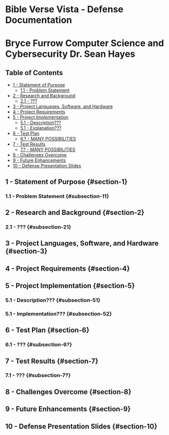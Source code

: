 # Bible Verse Vista - Defense Documentation
Bryce Furrow
Computer Science and Cybersecurity
Dr. Sean Hayes
===============
## Table of Contents
- [1 - Statement of Purpose](#section-1)
  - [1.1 - Problem Statement](#subsection-11)
- [2 - Research and Background](#section-2)
  - [2.1 - ???](#subsection-21)
- [3 - Project Languages, Software, and Hardware](#section-3)
- [4 - Project Requirements](#section-4)
- [5 - Project Implementation](#section-5)
  - [5.1 - Description???](#section-51)
  - [5.1 - Explanation???](#section-52)
- [6 - Test Plan](#section-6)
  - [6.? - MANY POSSIBILITIES](#section-6?)
- [7 - Test Results](#section-7)
  - [7.? - MANY POSSIBILITIES](#section-7?)
- [8 - Challenges Overcome](#section-8)
- [9 - Future Enhancements](#section-9)
- [10 - Defense Presentation Slides](#section-10)


## 1 - Statement of Purpose {#section-1}
### 1.1 - Problem Statement {#subsection-11}

## 2 - Research and Background {#section-2}
### 2.1 - ??? {#subsection-21}

## 3 - Project Languages, Software, and Hardware {#section-3}

## 4 - Project Requirements {#section-4}

## 5 - Project Implementation {#section-5}
### 5.1 - Description??? {#subsection-51}
### 5.1 - Implementation??? {#subsection-52}

## 6 - Test Plan {#section-6}
### 6.1 - ??? {#subsection-6?}

## 7 - Test Results {#section-7}
### 7.1 - ??? {#subsection-7?}

## 8 - Challenges Overcome {#section-8}

## 9 - Future Enhancements {#section-9}

## 10 - Defense Presentation Slides {#section-10}

